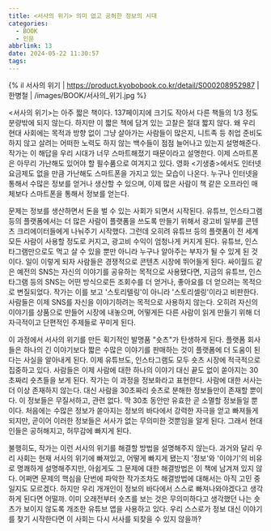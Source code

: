 ```yaml
---
title: <서사의 위기> 의미 없고 공허한 정보의 시대
categories:
  - BOOK
  - 인문
abbrlink: 13
date: 2024-05-22 11:30:57
tags:
---
```


{% il 서사의 위기 | https://product.kyobobook.co.kr/detail/S000208952987 | 한병철 | /images/BOOK/서사의_위기.jpg %}

<서사의 위기>는 아주 짧은 책이다. 137페이지에 크기도 작아서 다른 책들의 1/3 정도 분량밖에 되지 않는다. 하지만 이 짧은 책에 담겨 있는 고찰은 절대 짧지 않다. 왜 우리 현대 사회에는 목적과 방향 없이 그냥 살아가는 사람들이 많은지, 니트족 등 취업 준비도 하지 않고 살려는 어떠한 노력도 하지 않는 백수들이 점점 늘어나고 있는지 설명해준다. 작가는 이 해답을 우리 시대가 너무 스마트해졌기 때문이라고 설명한다. 이제 스마트폰은 아무리 가난해도 있어야 할 필수품으로 여겨지고 있다. 영화 <기생충>에서도 인터넷 요금제도 없을 만큼 가난해도 스마트폰을 가지고 있는 모습이 나온다. 누구나 인터넷을 통해서 수많은 정보를 얻거나 생산할 수 있으며, 이제 많은 사람이 책 같은 오프라인 매체보다 스마트폰을 통해서 정보를 얻는다.

문제는 정보를 생산하면서 돈을 벌 수 있는 사회가 되면서 시작된다. 유튜브, 인스타그램 등의 플랫폼에서는 더 많은 사람이 플랫폼을 쓰도록 만들기 위해서 광고비 일부를 콘텐츠 크리에이터들에게 나눠주기 시작했다. 그런데 오히려 유튜브 등의 플랫폼이 전 세계 모든 사람이 사용할 정도로 커지고, 광고비 수익이 엄청나게 커지게 된다. 유튜브, 인스타그램만으로도 먹고 살 수 있을 뿐만 아니라 누구나 알아주는 부자가 될 수 있게 된 것이다. 일이 이렇게 되자 사람들은 경쟁적으로 콘텐츠 시장에 뛰어들게 된다. 싸이월드 같은 예전의 SNS는 자신의 이야기를 공유하는 목적으로 사용됐다면, 지금의 유튜브, 인스타그램 등의 SNS는 어떤 방식으로든 조회수를 더 얻거나, 좋아요를 더 얻으려는 목적으로 변질되었다. 작가는 이를 보고 '스토리텔링'이 아니라 '스토리셀링'이라고 비판한다. 사람들은 이제 SNS를 자신을 이야기하려는 목적으로 사용하지 않는다. 오히려 자신의 이야기를 상품으로 만들어 시장에 내놓으며, 어떻게든 다른 사람이 읽게 만들기 위해 더 자극적이고 단편적인 주제들로 꾸미게 된다.

이 과정에서 서사의 위기를 만든 획기적인 발명품 "숏츠"가 탄생하게 된다. 플랫폼 회사들은 하나의 긴 이야기보다 짧은 수많은 이야기를 판매하는 것이 플랫폼에 더 도움이 된다는 사실을 알아내게 된다. 이제 유튜브도, 인스타그램도 모두 숏츠 시장에 적극적으로 집중하고 있다. 사람들은 이제 사람에 대한 하나의 이야기 대신 끝도 없이 쏟아지는 30초짜리 숏츠들을 보게 된다. 작가는 이 과정을 정보화라고 표현한다. 사람에 대한 서사는 더 이상 존재하지 않는다. 대신 사람을 30초짜리 숏츠로 분해한 정보들만이 존재할 뿐이다. 이 정보들은 무질서하고, 관련 없다. 딱 30초 동안만 유효한 곧 소멸할 정보들일 뿐이다. 처음에는 수많은 정보가 쏟아지는 정보의 바다에서 강력한 자극을 얻고 빠져들게 되지만, 곧이어 이러한 정보들은 서사가 없는 무의미한 것뿐임을 알게 된다. 그래서 현대인들은 공허해지고, 허무감에 빠지게 된다.

불행히도, 작가는 이런 서사의 위기를 해결할 방법을 설명해주지 않는다. 과거와 달리 우리 사회는 현재 서사의 위기에 빠져있고, 어떻게 빠지게 됐는지 '정보'와 '이야기'의 비유로 명쾌하게 설명해주지만, 아쉽게도 그 문제에 대한 해결방법은 이 책에 남겨져 있지 않다. 어쩌면 문제의 핵심을 단번에 파악한 작가조차도 해결방법에 대해서는 아직 고민 중일지도 모르겠다. 하지만 우리 개개인이 정보의 바다에서 스스로 빠져나와야겠다고 생각하게 된다면 어떨까. 이미 오래전부터 숏츠를 보는 것은 무의미하다고 생각했던 나는 숏츠가 보이지 않도록 개조한 유튜브 앱을 사용하고 있다. 우리 스스로가 정보 대신 이야기를 찾기 시작한다면 이 사회는 다시 서사를 되찾을 수 있지 않을까?
